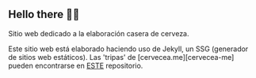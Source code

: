 ## Hello there 👋🍺

Sitio web dedicado a la elaboración casera de cerveza.

Este sitio web está elaborado haciendo uso de Jekyll, un SSG (generador de sitios web estáticos). Las 'tripas' de [cervecea.me][cervecea-me] pueden encontrarse en [ESTE][repositorio] repositorio.

[cervecea.me]: cervecea.me
[repositorio]: https://github.com/Cervecea-me/website
